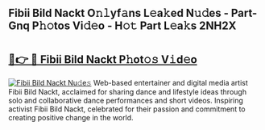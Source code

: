 ## Fibii Bild Nackt O𝚗𝚕yf𝚊ns L𝚎a𝚔ed N𝚞𝚍es - Part-Gnq P𝚑𝚘tos Vi𝚍𝚎o - H𝚘𝚝 Part L𝚎a𝚔s 2NH2X

# <h2><a href="http://kf75rn.oniu.top/?m=Fibii+Bild+Nackt">🔗👉 🔴 Fibii Bild Nackt P𝚑ot𝚘𝚜 V𝚒d𝚎o</a></h2>

[![Fibii Bild Nackt Nu𝚍e𝚜](https://i.imgur.com/0qMVB7G.gif)](http://kf75rn.oniu.top/?m=Fibii+Bild+Nackt)
Web-based entertainer and digital media artist Fibii Bild Nackt, acclaimed for sharing dance and lifestyle ideas through solo and collaborative dance performances and short videos. Inspiring activist Fibii Bild Nackt, celebrated for their passion and commitment to creating positive change in the world.  
